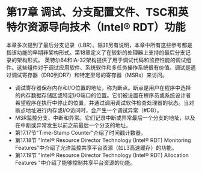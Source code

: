 # 第17章 调试、分支配置文件、TSC和英特尔资源导向技术（Intel® RDT）功能

本章多次提到了最后分支记录（LBR）。除非另有说明，本章中所有这些参考都是指该功能的早期非架构形式。第18章定义了在较新的处理器上支持的最后分支记录的架构形式。 英特尔64和IA-32架构提供了用于调试代码和监控性能的调试组件。这些组件对于调试应用软件、系统软件和多任务操作系统很有价值。调试是通过调试寄存器（DR0到DR7）和特定型号的寄存器（MSRs）来访问。

* 调试寄存器保存内存和I/O位置的地址，称为断点。断点是用户在程序中选择的内存数据存储区或特定I/O端口的位置。它们被设置在程序员或系统设计者希望程序在执行中停止的位置，并通过调用调试软件检查处理器的状态。当对断点地址进行内存或I/O访问时，会产生一个调试异常（#DB）。
* MSR监控分支、中断和异常。它们记录中断或异常最后一个分支的地址，以及在中断或异常发生以前之前最后一个分支的地址。
* 第17.17节"Time-Stamp Counter"介绍了时间戳计数器。
* 第17.18节 "Intel® Resource Director Technology (Intel® RDT) Monitoring Features"中介绍了允许监控共享平台资源（如L3高速缓存）的功能。
* 第17.19节 "Intel® Resource Director Technology (Intel® RDT) Allocation Features "中介绍了能够控制共享平台资源的功能。
